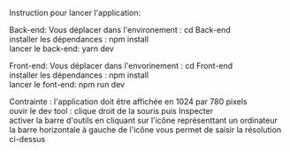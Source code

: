 Instruction pour lancer l'application:

Back-end:
Vous déplacer dans l'environement : cd Back-end  
installer les dépendances : npm install  
lancer le back-end: yarn dev

Front-end:
Vous déplacer dans l'envorinement : cd Front-end  
installer les dépendances : npm install  
lancer le font-end: npm run dev

Contrainte :
l'application doit être affichée en 1024 par 780 pixels  
ouvir le dev tool : clique droit de la souris puis Inspecter  
activer la barre d'outils en cliquant sur l'icône représenttant un ordinateur  
la barre horizontale à gauche de l'icône vous permet de saisir la résolution ci-dessus
